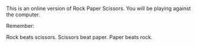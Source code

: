 This is an online version of Rock Paper Scissors. You will be playing against the computer.

Remember:

Rock beats scissors.
Scissors beat paper.
Paper beats rock.

